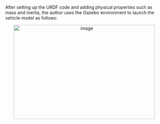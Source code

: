 After setting up the URDF code and adding physical properties such as mass and inertia, the author uses the Gazebo environment to launch the vehicle model as follows:

<p align="center">
  <img src="https://github.com/user-attachments/assets/439273b4-7d11-4c4f-b4f8-a831c5aeb4df" width="450" height="300" alt="image" />
</p>
